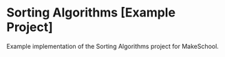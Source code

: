 # Sorting Algorithms [Example Project]

Example implementation of the Sorting Algorithms project for MakeSchool.
